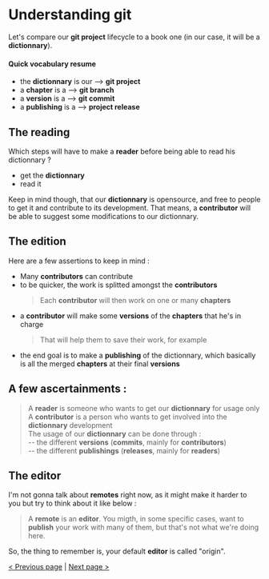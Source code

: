 
# Understanding git

Let's compare our **git project** lifecycle to a book one (in our case, it will be a __dictionnary__).

#### Quick vocabulary resume

- the __dictionnary__ is our --> **git project**
- a __chapter__ is a --> **git branch**
- a __version__ is a --> **git commit**
- a __publishing__ is a --> **project release**

## The __reading__

Which steps will have to make a __reader__ before being able to read his dictionnary ?
- get the __dictionnary__
- read it

Keep in mind though, that our __dictionnary__ is opensource, and free to people to get it and contribute to its development.
That means, a __contributor__ will be able to suggest some modifications to our dictionnary.

## The __edition__

Here are a few assertions to keep in mind :
- Many __contributors__ can contribute
- to be quicker, the work is splitted amongst the __contributors__
  > Each __contributor__ will then work on one or many __chapters__
- a __contributor__ will make some __versions__ of the __chapters__ that he's in charge
  > That will help them to save their work, for example
- the end goal is to make a __publishing__ of the dictionnary, which basically is all the merged __chapters__ at their final __versions__   

## A few ascertainments : 

> A __reader__ is someone who wants to get our __dictionnary__ for usage only    
> A __contributor__ is a person who wants to get involved into the __dictionnary__ development    
> The usage of our __dictionnary__ can be done through :    
> -- the different __versions__ (**commits**, mainly for __contributors__)    
> -- the different __publishings__ (**releases**, mainly for __readers__)

## The __editor__

I'm not gonna talk about **remotes** right now, as it might make it harder to you but try to think about it like below :
> A **remote** is an __editor__. You migth, in some specific cases, want to __publish__ your work with many of them, but that's not what we're doing here.

So, the thing to remember is, your default __editor__ is called "origin".

[< Previous page](/README.md) | [Next page >](/doc/2-commands.md) 
